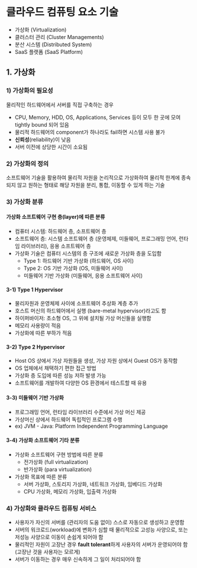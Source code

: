 # 클라우드 컴퓨팅 요소 기술
- 가상화 (Virtualization)
- 클러스터 관리 (Cluster Managements)
- 분산 시스템 (Distributed System)
- SaaS 플랫폼 (SaaS Platform)

## 1. 가상화
### 1) 가상화의 필요성
물리적인 하드웨어에서 서버를 직접 구축하는 경우
- CPU, Memory, HDD, OS, Applications, Services 등이 모두 한 곳에 모여 tightly bound 되어 있음
- 물리적 하드웨어의 component가 하나라도 fail하면 시스템 사용 불가
- **신뢰성**(reliability)이 낮음
- 서버 이전에 상당한 시간이 소요됨

### 2) 가상화의 정의
소프트웨어 기술을 활용하여 물리적 자원을 논리적으로 가상화하여 물리적 한계에 종속되지 않고 원하는 형태로 해당 자원을 분리, 통합, 이동할 수 있게 하는 기술

### 3) 가상화 분류
#### 가상화 소프트웨어 구현 층(layer)에 따른 분류
- 컴퓨터 시스템: 하드웨어 층, 소프트웨어 층
- 소프트웨어 층: 시스템 소프트웨어 층 (운영체제, 미들웨어, 프로그래밍 언어, 런타임 라이브러리), 응용 소프트웨어 층
- 가상화 기술은 컴퓨터 시스템의 층 구조에 새로운 가상화 층을 도입함
  - Type 1: 하드웨어 기반 가상화 (하드웨어, OS 사이)
  - Type 2: OS 기반 가상화 (OS, 미들웨어 사이)
  - 미들웨어 기반 가상화 (미들웨어, 응용 소프트웨어 사이)

#### 3-1) Type 1 Hypervisor
- 물리자원과 운영체제 사이에 소프트웨어 추상화 계층 추가
- 호스트 머신의 하드웨어에서 실행 (bare-metal hypervisor)라고도 함
- 하이퍼바이저: 초소형 OS, 그 위에 설치될 가상 머신들을 실행함
- 메모리 사용량이 적음
- 가상화에 따른 부하가 적음

#### 3-2) Type 2 Hypervisor
- Host OS 상에서 가상 자원들을 생성, 가상 자원 상에서 Guest OS가 동작함
- OS 업체에서 채택하기 편한 접근 방법
- 가상화 층 도입에 따른 성능 저하 발생 가능
- 소프트웨어를 개발하여 다양한 OS 환경에서 테스트할 때 유용

#### 3-3) 미들웨어 기반 가상화
- 프로그래밍 언어, 런타임 라이브러리 수준에서 가상 머신 제공
- 가상머신 상에서 하드웨어 독립적인 프로그램 수행
- ex) JVM - Java: Platform Independent Programming Language

#### 3-4) 가상화 소프트웨어 기타 분류
- 가상화 소프트웨어 구현 방법에 따른 분류
  - 전가상화 (full virtualization)
  - 반가상화 (para virtualization)
- 가상화 목표에 따른 분류
  - 서버 가상화, 스토리지 가상화, 네트워크 가상화, 임베디드 가상화
  - CPU 가상화, 메모리 가상화, 입출력 가상화

### 4) 가상화와 클라우드 컴퓨팅 서비스
- 사용자가 자신의 서버를 (관리자의 도움 없이) 스스로 자동으로 생성하고 운영함
- 서버의 워크로드(workload)에 변화가 심할 때 물리적으로 고성능 사양으로, 또는 저성능 사양으로 이동이 손쉽게 되어야 함
- 물리적인 자원이 고장난 경우 **fault tolerant**하게 사용자의 서버가 운영되어야 함 (고장난 것을 사용자는 모르게)
- 서버가 이동하는 경우 매우 신속하게 그 일이 처리되어야 함

